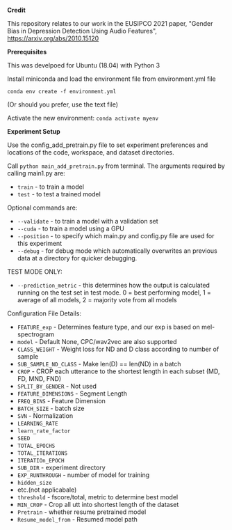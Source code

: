 **Credit**

This repository relates to our work in the EUSIPCO 2021 paper, "Gender Bias in Depression Detection Using Audio Features", https://arxiv.org/abs/2010.15120

**Prerequisites**

This was develpoed for Ubuntu (18.04) with Python 3

Install miniconda and load the environment file from environment.yml file

`conda env create -f environment.yml`

(Or should you prefer, use the text file)

Activate the new environment: `conda activate myenv`

**Experiment Setup**

Use the config_add_pretrain.py file to set experiment preferences and locations of the code, workspace, and dataset directories. 

Call `python main_add_pretrain.py` from terminal. The arguments required by calling main1.py
  are: 
 - `train` - to train a model 
- `test` - to test a trained model

Optional commands are: 
- `--validate` - to train a model with a validation set
- `--cuda` - to train a model using a GPU
- `--position` - to specify which main.py and config.py file are used for this 
  experiment  
- `--debug` - for debug mode which automatically overwrites an previous data at
  a directory for quicker debugging.
  
TEST MODE ONLY:
-  `--prediction_metric` - this determines how the output is calculated 
   running on the test set in test mode. 0 = best performing model, 1 = 
   average of all 
   models, 2 = majority vote from all models  

Configuration File Details:
- `FEATURE_exp` - Determines feature type, and our exp is based on mel-spectrogram
- `model` - Default None, CPC/wav2vec are also supported
- `CLASS_WEIGHT` - Weight loss for ND and D class according to number of sample
- `SUB_SAMPLE_ND_CLASS` - Make len(D) == len(ND) in a batch
- `CROP` - CROP each utterance to the shortest length in each subset (MD, FD, MND, FND)
- `SPLIT_BY_GENDER` - Not used
- `FEATURE_DIMENSIONS` - Segment Length
- `FREQ_BINS` - Feature Dimension
- `BATCH_SIZE` - batch size
- `SVN` - Normalization
- `LEARNING_RATE`
- `learn_rate_factor`
- `SEED`
- `TOTAL_EPOCHS`
- `TOTAL_ITERATIONS`
- `ITERATIOn_EPOCH`
- `SUB_DIR` - experiment directory
- `EXP_RUNTHROUGH` - number of model for training
- `hidden_size`
- etc.(not applicabale)
- `threshold` - fscore/total, metric to determine best model
- `MIN_CROP` - Crop all utt into shortest length of the dataset
- `Pretrain` - whether resume pretrained model
- `Resume_model_from` - Resumed model path

